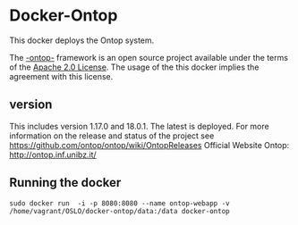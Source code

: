 # Docker-Ontop

This docker deploys the Ontop system. 


The [-ontop-](http://ontop.inf.ubibz.it) framework is an open source project available under the terms of the 
[Apache 2.0 License](http://www.apache.org/licenses/LICENSE-2.0.txt). 
The usage of the this docker implies the agreement with this license. 

## version

This includes version 1.17.0 and 18.0.1. The latest is deployed.
For more information on the release and status of the project see https://github.com/ontop/ontop/wiki/OntopReleases 
Official Website Ontop: http://ontop.inf.unibz.it/


## Running the docker

```
sudo docker run  -i -p 8080:8080 --name ontop-webapp -v /home/vagrant/OSLO/docker-ontop/data:/data docker-ontop
```



